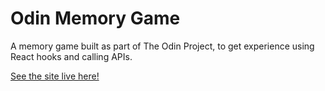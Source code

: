 # Odin Memory Game

A memory game built as part of The Odin Project, to get experience using React hooks and calling APIs.

[See the site live here!](https://odin-memoryv2.vercel.app/)